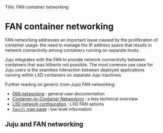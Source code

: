 Title: FAN container networking

# FAN container networking

FAN networking addresses an important issue caused by the proliferation of
container usage: the need to manage the IP address space that results in
network connectivity among containers running on separate hosts.

Juju integrates with the FAN to provide network connectivity between containers
that was hitherto not possible. The most common use case for Juju users is the
seamless interaction between deployed applications running within LXD
containers on separate Juju machines.

Further reading on generic (non-Juju) FAN networking:

 - [FAN networking][fan-ubuntu-wiki] : general user documentation
 - [Container-to-Container Networking][fan-ubuntu-insights] : a less technical overview
 - [LXD network configuration][fan-lxd-config-options] : LXD FAN options
 - [`fanctl` man page][fan-fanctl-man-page] : low level information

## Juju and FAN networking














<!-- LINKS -->

[fan-ubuntu-wiki]: https://wiki.ubuntu.com/FanNetworking
[fan-ubuntu-insights]: https://insights.ubuntu.com/2015/06/22/container-to-container-networking-the-bits-have-hit-the-fan/
[fan-lxd-config-options]: https://github.com/lxc/lxd/blob/master/doc/networks.md
[fan-fanctl-man-page]: http://manpages.ubuntu.com/cgi-bin/search.py?q=fanctl
